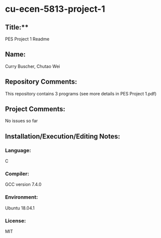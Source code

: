 # cu-ecen-5813-project-1
## Title:**
PES Project 1 Readme <br/>
## **Name:** 
Curry Buscher, Chutao Wei <br/>
## **Repository Comments:** 
This repository contains 3 programs (see more details in PES Project 1.pdf) <br/>
## **Project Comments:** 
No issues so far <br/>
## **Installation/Execution/Editing Notes:**<br/>
### **Language:**
C<br/>
### **Compiler:**
GCC version 7.4.0<br/>
### **Environment:**
Ubuntu 18.04.1<br/>
### **License:**
MIT<br/>

